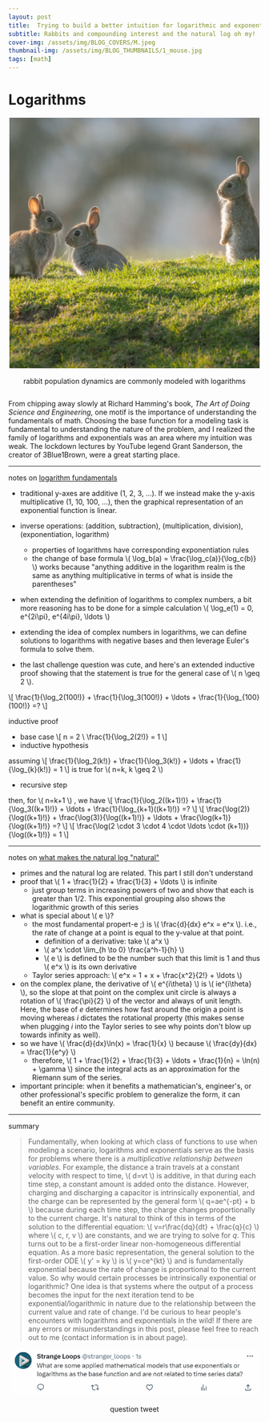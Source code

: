 ```yaml
---
layout: post
title:  Trying to build a better intuition for logarithmic and exponential functions
subtitle: Rabbits and compounding interest and the natural log oh my!
cover-img: /assets/img/BLOG_COVERS/M.jpeg
thumbnail-img: /assets/img/BLOG_THUMBNAILS/1_mouse.jpg
tags: [math]
---
```


# Logarithms

<div style="display: flex; justify-content: center; text-align: center;">
 <div class="image">
    <img src="/assets/img/logarithms/rabbit.jpg" width="500"/>
    <p>rabbit population dynamics are commonly modeled with logarithms</p>
</div>
</div>

From chipping away slowly at Richard Hamming's book, *The Art of Doing Science and Engineering*, one motif is the importance of understanding the fundamentals of math. Choosing the base function for a modeling task is fundamental to understanding the nature of the problem, and I realized the family of logarithms and exponentials was an area where my intuition was weak. The lockdown lectures by YouTube legend Grant Sanderson, the creator of 3Blue1Brown, were a great starting place.

---

notes on [logarithm fundamentals](https://www.youtube.com/watch?v=cevgcoyzvb4&list=PLZHQObOWTQDP5CVeljj1bndOUqrahVpev&index=7)
* traditional y-axes are additive (1, 2, 3, ...). If we instead make the y-axis multiplicative (1, 10, 100, ...), then the graphical representation of an exponential function is linear.


* inverse operations: (addition, subtraction), (multiplication, division), (exponentiation, logarithm)
  * properties of logarithms have corresponding exponentiation rules
  * the change of base formula \\( \log_b(a) = \frac{\log_c(a)}{\log_c(b)} \\) works because "anything additive in the logarithm realm is the same as anything multiplicative in terms of what is inside the parentheses"
* when extending the definition of logarithms to complex numbers, a bit more reasoning has to be done for a simple calculation \\( \log_e(1) = 0, e^{2i\pi}, e^{4i\pi}, \ldots \\)
* extending the idea of complex numbers in logarithms, we can define solutions to logarithms with negative bases and then leverage Euler's formula to solve them.
* the last challenge question was cute, and here's an extended inductive proof showing that the statement is true for the general case of \\( n \geq 2 \\).
 
\\[
\frac{1}{\log_2(100!)} + \frac{1}{\log_3(100!)} + \ldots + \frac{1}{\log_{100}(100!)} =? 
\\]

inductive proof
* base case
\\[ n = 2 \\
\frac{1}{\log_2(2!)} = 1
\\]
* inductive hypothesis

assuming 
\\[
\frac{1}{\log_2(k!)} + \frac{1}{\log_3(k!)} + \ldots + \frac{1}{\log_{k}(k!)} = 1 
\\] 
is true for \\( n=k, k \geq 2 \\)

* recursive step

then, for \\( n=k+1 \\) , we have 
\\[
\frac{1}{\log_2((k+1)!)} + \frac{1}{\log_3((k+1)!)} + \ldots + \frac{1}{\log_{k+1}((k+1)!)} =? 
\\]
\\[
\frac{\log(2)}{\log((k+1)!)} + \frac{\log(3)}{\log((k+1)!)} + \ldots + \frac{\log(k+1)}{\log((k+1)!)} =? 
\\]
\\[
\frac{\log(2 \cdot 3 \cdot 4 \cdot \ldots \cdot (k+1))}{\log((k+1)!)} = 1
\\]

---

notes on [what makes the natural log "natural"](https://www.youtube.com/watch?v=4pdot7jtxmw&list=PLZHQObOWTQDP5CVeljj1bndOUqrahVpev&index=8)
* primes and the natural log are related. This part I still don't understand
* proof that \\( 1 + \frac{1}{2} + \frac{1}{3} + \ldots \\) is infinite
  * just group terms in increasing powers of two and show that each is greater than 1/2. This exponential grouping also shows the logarithmic growth of this series
* what is special about \\( e \\)? 
  * the most fundamental propert-e ;) is \\( \frac{d}{dx} e^x = e^x \\). i.e., the rate of change at a point is equal to the y-value at that point.
    * definition of a derivative: take \\( a^x \\) 
    * \\( a^x \cdot \lim_{h \to 0} \frac{a^h-1}{h} \\) 
    * \\( e \\) is defined to be the number such that this limit is 1 and thus \\( e^x \\) is its own derivative
  * Taylor series approach: \\( e^x = 1 + x + \frac{x^2}{2!} + \ldots \\) 
* on the complex plane, the derivative of \\( e^{i\theta} \\) is \\( ie^{i\theta} \\), so the slope at that point on the complex unit circle is always a rotation of \\( \frac{\pi}{2} \\) of the vector and always of unit length. Here, the base of *e* determines how fast around the origin a point is moving whereas *i* dictates the rotational property (this makes sense when plugging *i* into the Taylor series to see why points don't blow up towards infinity as well).
* so we have \\( \frac{d}{dx}\ln(x) = \frac{1}{x} \\) because \\( \frac{dy}{dx} = \frac{1}{e^y} \\)
  * therefore, \\( 1 + \frac{1}{2} + \frac{1}{3} + \ldots + \frac{1}{n} = \ln(n) + \gamma \\) since the integral acts as an approximation for the Riemann sum of the series.
* important principle: when it benefits a mathematician's, engineer's, or other professional's specific problem to generalize the form, it can benefit an entire community. 


---
summary
> Fundamentally, when looking at which class of functions to use when modeling a scenario, logarithms and exponentials serve as the basis for problems where there is a *multiplicative relationship between variables*. For example, the distance a train travels at a constant velocity with respect to time, \\( d=vt \\) is additive, in that during each time step, a constant amount is added onto the distance. However, charging and discharging a capacitor is intrinsically exponential, and the charge can be represented by the general form \\( q=ae^{-pt} + b \\) because during each time step, the charge changes proportionally to the current charge. It's natural to think of this in terms of the solution to the differential equation: \\( v=r\frac{dq}{dt} + \frac{q}{c} \\) where \\( c, r, v \\) are constants, and we are trying to solve for *q*. This turns out to be a first-order linear non-homogeneous differential equation. As a more basic representation, the general solution to the first-order ODE \\( y' = ky \\) is \\( y=ce^{kt} \\) and is fundamentally exponential because the rate of change is proportional to the current value. So why would certain processes be intrinsically exponential or logarithmic? One idea is that systems where the output of a process becomes the input for the next iteration tend to be exponential/logarithmic in nature due to the relationship between the current value and rate of change. I'd be curious to hear people's encounters with logarithms and exponentials in the wild! If there are any errors or misunderstandings in this post, please feel free to reach out to me (contact information is in about page).


<div style="display: flex; justify-content: center; text-align: center;">
 <div class="image">
    <img src="/assets/img/logarithms/tweet0.png" width="500"/>
    <p>question tweet</p>
</div>
</div>
